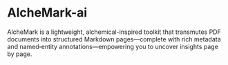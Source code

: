 # AlcheMark-ai
 AlcheMark is a lightweight, alchemical-inspired toolkit that transmutes PDF documents into structured Markdown pages—complete with rich metadata and named‐entity annotations—empowering you to uncover insights page by page.
